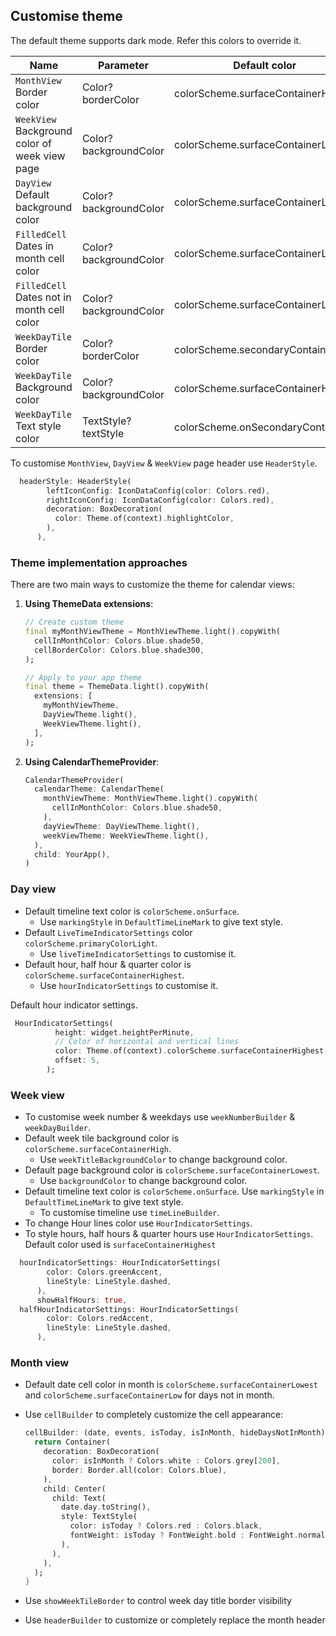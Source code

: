 ## **Customise theme**
The default theme supports dark mode. Refer this colors to override it.

| Name                                          | Parameter              | Default color                       |
|-----------------------------------------------|------------------------|-------------------------------------|
| `MonthView` Border color                      | Color? borderColor     | colorScheme.surfaceContainerHigh    |
| `WeekView` Background color of week view page | Color? backgroundColor | colorScheme.surfaceContainerLowest  |
| `DayView` Default background color            | Color? backgroundColor | colorScheme.surfaceContainerLow     |
| `FilledCell` Dates in month cell color        | Color? backgroundColor | colorScheme.surfaceContainerLowest  |
| `FilledCell` Dates not in month cell color    | Color? backgroundColor | colorScheme.surfaceContainerLow     |
| `WeekDayTile` Border color                    | Color? borderColor     | colorScheme.secondaryContainer      |
| `WeekDayTile` Background color                | Color? backgroundColor | colorScheme.surfaceContainerHigh    |
| `WeekDayTile` Text style color                | TextStyle? textStyle   | colorScheme.onSecondaryContainer    |

To customise `MonthView`, `DayView` & `WeekView` page header use `HeaderStyle`.

```dart
  headerStyle: HeaderStyle(
        leftIconConfig: IconDataConfig(color: Colors.red),
        rightIconConfig: IconDataConfig(color: Colors.red),
        decoration: BoxDecoration(
          color: Theme.of(context).highlightColor,
        ),
      ),
```

### Theme implementation approaches

There are two main ways to customize the theme for calendar views:

1. **Using ThemeData extensions**:
   ```dart
   // Create custom theme
   final myMonthViewTheme = MonthViewTheme.light().copyWith(
     cellInMonthColor: Colors.blue.shade50,
     cellBorderColor: Colors.blue.shade300,
   );
   
   // Apply to your app theme
   final theme = ThemeData.light().copyWith(
     extensions: [
       myMonthViewTheme,
       DayViewTheme.light(),
       WeekViewTheme.light(),
     ],
   );
   ```

2. **Using CalendarThemeProvider**:
   ```dart
   CalendarThemeProvider(
     calendarTheme: CalendarTheme(
       monthViewTheme: MonthViewTheme.light().copyWith(
         cellInMonthColor: Colors.blue.shade50,
       ),
       dayViewTheme: DayViewTheme.light(),
       weekViewTheme: WeekViewTheme.light(),
     ),
     child: YourApp(),
   )
   ```

### Day view
* Default timeline text color is `colorScheme.onSurface`. 
  * Use `markingStyle` in `DefaultTimeLineMark` to give text style.
* Default `LiveTimeIndicatorSettings` color `colorScheme.primaryColorLight`.
    * Use `liveTimeIndicatorSettings` to customise it.
* Default hour, half hour & quarter color is `colorScheme.surfaceContainerHighest`.
  * Use `hourIndicatorSettings` to customise it.

Default hour indicator settings.
```dart
 HourIndicatorSettings(
          height: widget.heightPerMinute,
          // Color of horizontal and vertical lines
          color: Theme.of(context).colorScheme.surfaceContainerHighest,
          offset: 5,
        );
```

### Week view
* To customise week number & weekdays use `weekNumberBuilder` & `weekDayBuilder`.
* Default week tile background color is `colorScheme.surfaceContainerHigh`.
  * Use `weekTitleBackgroundColor` to change background color.
* Default page background color is `colorScheme.surfaceContainerLowest`.
  * Use `backgroundColor` to change background color.
* Default timeline text color is `colorScheme.onSurface`. Use `markingStyle` in `DefaultTimeLineMark` to give text style.
  * To customise timeline use `timeLineBuilder`.
* To change Hour lines color use `HourIndicatorSettings`.
* To style hours, half hours & quarter hours use `HourIndicatorSettings`. Default color used is `surfaceContainerHighest`

```dart
  hourIndicatorSettings: HourIndicatorSettings(
        color: Colors.greenAccent,
        lineStyle: LineStyle.dashed,
      ),
      showHalfHours: true,
  halfHourIndicatorSettings: HourIndicatorSettings(
        color: Colors.redAccent,
        lineStyle: LineStyle.dashed,
      ),
```

### Month view

* Default date cell color in month is `colorScheme.surfaceContainerLowest` and `colorScheme.surfaceContainerLow` for days not in month.
* Use `cellBuilder` to completely customize the cell appearance:

  ```dart
  cellBuilder: (date, events, isToday, isInMonth, hideDaysNotInMonth) {
    return Container(
      decoration: BoxDecoration(
        color: isInMonth ? Colors.white : Colors.grey[200],
        border: Border.all(color: Colors.blue),
      ),
      child: Center(
        child: Text(
          date.day.toString(),
          style: TextStyle(
            color: isToday ? Colors.red : Colors.black,
            fontWeight: isToday ? FontWeight.bold : FontWeight.normal,
          ),
        ),
      ),
    );
  }
  ```
* Use `showWeekTileBorder` to control week day title border visibility
* Use `headerBuilder` to customize or completely replace the month header
